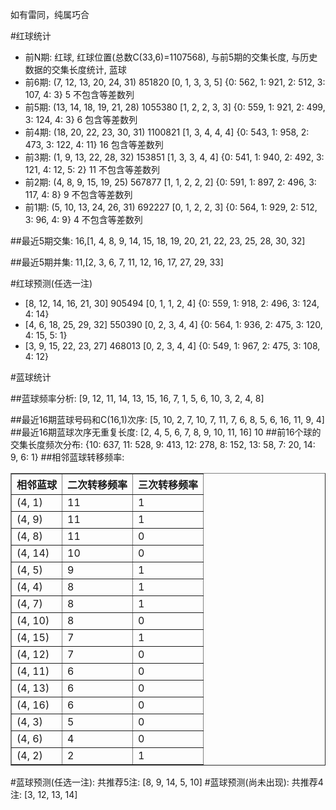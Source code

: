 <!-- 
.. title: 双色球2017060期(2017-05-25)数据分析报告
.. slug: slott-2017060-2017-05-25-report
.. date: 2017-05-26 08:00:00 UTC+08:00
.. tags: Lottery
.. link: 
.. description: 
.. type: text
-->

如有雷同，纯属巧合

<!-- TEASER_END-->

#红球统计

- 前N期: 红球, 红球位置(总数C(33,6)=1107568), 与前5期的交集长度, 与历史数据的交集长度统计, 蓝球
- 前6期: (7, 12, 13, 20, 24, 31) 851820 [0, 1, 3, 3, 5] {0: 562, 1: 921, 2: 512, 3: 107, 4: 3} 5 不包含等差数列
- 前5期: (13, 14, 18, 19, 21, 28) 1055380 [1, 2, 2, 3, 3] {0: 559, 1: 921, 2: 499, 3: 124, 4: 3} 6 包含等差数列
- 前4期: (18, 20, 22, 23, 30, 31) 1100821 [1, 3, 4, 4, 4] {0: 543, 1: 958, 2: 473, 3: 122, 4: 11} 16 包含等差数列
- 前3期: (1, 9, 13, 22, 28, 32) 153851 [1, 3, 3, 4, 4] {0: 541, 1: 940, 2: 492, 3: 121, 4: 12, 5: 2} 11 不包含等差数列
- 前2期: (4, 8, 9, 15, 19, 25) 567877 [1, 1, 2, 2, 2] {0: 591, 1: 897, 2: 496, 3: 117, 4: 8} 9 不包含等差数列
- 前1期: (5, 10, 13, 24, 26, 31) 692227 [0, 1, 2, 2, 3] {0: 564, 1: 929, 2: 512, 3: 96, 4: 9} 4 不包含等差数列

##最近5期交集:
16,[1, 4, 8, 9, 14, 15, 18, 19, 20, 21, 22, 23, 25, 28, 30, 32]

##最近5期并集:
11,[2, 3, 6, 7, 11, 12, 16, 17, 27, 29, 33]

#红球预测(任选一注)

- [8, 12, 14, 16, 21, 30] 905494 [0, 1, 1, 2, 4] {0: 559, 1: 918, 2: 496, 3: 124, 4: 14}
- [4, 6, 18, 25, 29, 32] 550390 [0, 2, 3, 4, 4] {0: 564, 1: 936, 2: 475, 3: 120, 4: 15, 5: 1}
- [3, 9, 15, 22, 23, 27] 468013 [0, 2, 3, 4, 4] {0: 549, 1: 967, 2: 475, 3: 108, 4: 12}

#蓝球统计

##蓝球频率分析:
[9, 12, 11, 14, 13, 15, 16, 7, 1, 5, 6, 10, 3, 2, 4, 8]

##最近16期蓝球号码和C(16,1)次序:
 [5, 10, 2, 7, 10, 7, 11, 7, 6, 8, 5, 6, 16, 11, 9, 4]
##最近16期蓝球次序无重复长度:
 [2, 4, 5, 6, 7, 8, 9, 10, 11, 16] 10
##前16个球的交集长度频次分布:
{10: 637, 11: 528, 9: 413, 12: 278, 8: 152, 13: 58, 7: 20, 14: 9, 6: 1}
##相邻蓝球转移频率:
 <table border="1" class="table table-striped dataframe">
  <thead>
    <tr style="text-align: right;">
      <th>相邻蓝球</th>
      <th>二次转移频率</th>
      <th>三次转移频率</th>
    </tr>
  </thead>
  <tbody>
    <tr>
      <td>(4, 1)</td>
      <td>11</td>
      <td>1</td>
    </tr>
    <tr>
      <td>(4, 9)</td>
      <td>11</td>
      <td>1</td>
    </tr>
    <tr>
      <td>(4, 8)</td>
      <td>11</td>
      <td>0</td>
    </tr>
    <tr>
      <td>(4, 14)</td>
      <td>10</td>
      <td>0</td>
    </tr>
    <tr>
      <td>(4, 5)</td>
      <td>9</td>
      <td>1</td>
    </tr>
    <tr>
      <td>(4, 4)</td>
      <td>8</td>
      <td>1</td>
    </tr>
    <tr>
      <td>(4, 7)</td>
      <td>8</td>
      <td>1</td>
    </tr>
    <tr>
      <td>(4, 10)</td>
      <td>8</td>
      <td>0</td>
    </tr>
    <tr>
      <td>(4, 15)</td>
      <td>7</td>
      <td>1</td>
    </tr>
    <tr>
      <td>(4, 12)</td>
      <td>7</td>
      <td>0</td>
    </tr>
    <tr>
      <td>(4, 11)</td>
      <td>6</td>
      <td>0</td>
    </tr>
    <tr>
      <td>(4, 13)</td>
      <td>6</td>
      <td>0</td>
    </tr>
    <tr>
      <td>(4, 16)</td>
      <td>6</td>
      <td>0</td>
    </tr>
    <tr>
      <td>(4, 3)</td>
      <td>5</td>
      <td>0</td>
    </tr>
    <tr>
      <td>(4, 6)</td>
      <td>4</td>
      <td>0</td>
    </tr>
    <tr>
      <td>(4, 2)</td>
      <td>2</td>
      <td>1</td>
    </tr>
  </tbody>
</table>
#蓝球预测(任选一注):
共推荐5注: [8, 9, 14, 5, 10]
#蓝球预测(尚未出现):
共推荐4注: [3, 12, 13, 14]


